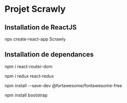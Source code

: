 # Projet Scrawly

## Installation de ReactJS
npx create-react-app Scrawly

## Installation de dependances

npm i react-router-dom

npm i redux react-redux 

npm install --save-dev @fortawesome/fontawesome-free

npm install bootstrap

